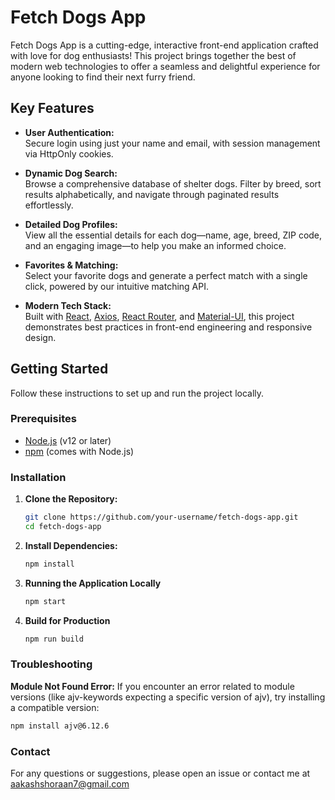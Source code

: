 # Fetch Dogs App

Fetch Dogs App is a cutting-edge, interactive front-end application crafted with love for dog enthusiasts! This project brings together the best of modern web technologies to offer a seamless and delightful experience for anyone looking to find their next furry friend.

## Key Features

- **User Authentication:**  
  Secure login using just your name and email, with session management via HttpOnly cookies.

- **Dynamic Dog Search:**  
  Browse a comprehensive database of shelter dogs. Filter by breed, sort results alphabetically, and navigate through paginated results effortlessly.

- **Detailed Dog Profiles:**  
  View all the essential details for each dog—name, age, breed, ZIP code, and an engaging image—to help you make an informed choice.

- **Favorites & Matching:**  
  Select your favorite dogs and generate a perfect match with a single click, powered by our intuitive matching API.

- **Modern Tech Stack:**  
  Built with [React](https://reactjs.org/), [Axios](https://axios-http.com/), [React Router](https://reactrouter.com/), and [Material-UI](https://mui.com/), this project demonstrates best practices in front-end engineering and responsive design.

## Getting Started

Follow these instructions to set up and run the project locally.

### Prerequisites

- [Node.js](https://nodejs.org/) (v12 or later)
- [npm](https://www.npmjs.com/) (comes with Node.js)

### Installation

1. **Clone the Repository:**

   ```bash
   git clone https://github.com/your-username/fetch-dogs-app.git
   cd fetch-dogs-app
2. **Install Dependencies:**
   ```bash
   npm install
3. **Running the Application Locally**
   ```bash
   npm start
4. **Build for Production**
   ```bash
   npm run build
### Troubleshooting
**Module Not Found Error:**
If you encounter an error related to module versions (like ajv-keywords expecting a specific version of ajv), try installing a compatible version:
```bash
npm install ajv@6.12.6
```
### Contact
For any questions or suggestions, please open an issue or contact me at aakashshoraan7@gmail.com
